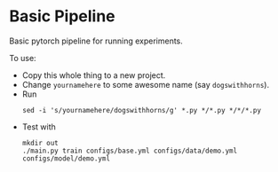 # Basic Pipeline

Basic pytorch pipeline for running experiments.

To use:

- Copy this whole thing to a new project.
- Change `yournamehere` to some awesome name (say `dogswithhorns`).
- Run
  ```
  sed -i 's/yournamehere/dogswithhorns/g' *.py */*.py */*/*.py
  ```
- Test with
  ```
  mkdir out
  ./main.py train configs/base.yml configs/data/demo.yml configs/model/demo.yml
  ```
